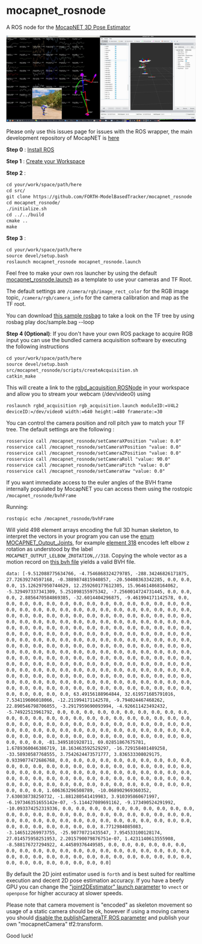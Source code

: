 # mocapnet_rosnode

A ROS node for the [MocapNET 3D Pose Estimator](https://github.com/FORTH-ModelBasedTracker/MocapNET) 


![mocapnet_rosnode screenshot with rviz](https://raw.githubusercontent.com/FORTH-ModelBasedTracker/mocapnet_rosnode/main/doc/screenshot.jpg)


Please only use this issues page for issues with the ROS wrapper, the main development repository of MocapNET is [here](https://github.com/FORTH-ModelBasedTracker/MocapNET) 


__Step 0__ : [Install ROS](http://wiki.ros.org/Installation/) 

__Step 1__ : [Create your Workspace](http://wiki.ros.org/ROS/Tutorials/InstallingandConfiguringROSEnvironment)

__Step 2__ :
```
cd your/work/space/path/here
cd src/
git clone https://github.com/FORTH-ModelBasedTracker/mocapnet_rosnode
cd mocapnet_rosnode/
./initialize.sh
cd ../../build
cmake ..
make
```

__Step 3__ : 
```
cd your/work/space/path/here
source devel/setup.bash
roslaunch mocapnet_rosnode mocapnet_rosnode.launch
```

Feel free to make your own ros launcher by using the default [mocapnet_rosnode.launch](https://github.com/FORTH-ModelBasedTracker/mocapnet_rosnode/blob/main/launch/mocapnet_rosnode.launch) as a template to use your cameras and TF Root.

The default settings are `/camera/rgb/image_rect_color` for the RGB image topic, `/camera/rgb/camera_info` for the camera calibration and map as the TF root. 

You can download [this sample rosbag](https://github.com/FORTH-ModelBasedTracker/mocapnet_rosnode/raw/main/doc/sample.bag) to take a look on the TF tree by using rosbag play doc/sample.bag --loop 

__Step 4 (Optional)__: If you don't have your own ROS package to acquire RGB input you can use the bundled camera acquisition software by executing the following instructions
```
cd your/work/space/path/here
source devel/setup.bash
src/mocapnet_rosnode/scripts/createAcquisition.sh
catkin_make
```

This will create a link to the [rgbd_acquisition ROSNode](https://github.com/AmmarkoV/RGBDAcquisition/tree/master/3dparty/ROS/rgbd_acquisition) in your workspace and allow you to stream your webcam (/dev/video0) using

```
roslaunch rgbd_acquisition rgb_acquisition.launch moduleID:=V4L2 deviceID:=/dev/video0 width:=640 height:=480 framerate:=30
```

You can control the camera position and roll pitch yaw to match your TF tree.
The default settings are the following :

```
rosservice call /mocapnet_rosnode/setCameraXPosition "value: 0.0" 
rosservice call /mocapnet_rosnode/setCameraYPosition "value: 0.0" 
rosservice call /mocapnet_rosnode/setCameraZPosition "value: 0.0" 
rosservice call /mocapnet_rosnode/setCameraRoll "value: 90.0" 
rosservice call /mocapnet_rosnode/setCameraPitch "value: 0.0" 
rosservice call /mocapnet_rosnode/setCameraYaw "value: 0.0" 

```

If you want immediate access to the euler angles of the BVH frame internally populated by MocapNET you can access them using the rostopic `/mocapnet_rosnode/bvhFrame`

Running: 

```
rostopic echo /mocapnet_rosnode/bvhFrame 

```

Will yield 498 element arrays encoding the full 3D human skeleton, to interpret the vectors in your program you can use the [enum MOCAPNET_Output_Joints](https://github.com/FORTH-ModelBasedTracker/MocapNET/blob/master/src/MocapNET2/MocapNETLib2/mocapnet2.hpp#L1572), for example [element 318](https://github.com/FORTH-ModelBasedTracker/MocapNET/blob/master/src/MocapNET2/MocapNETLib2/mocapnet2.hpp#L1892) encodes left elbow z rotation as understood by the label `MOCAPNET_OUTPUT_LELBOW_ZROTATION,//318`. Copying the whole vector as a motion record on [this bvh file](https://github.com/FORTH-ModelBasedTracker/MocapNET/blob/master/dataset/headerWithHeadAndOneMotion.bvh#L1022) yields a valid BVH file.

```
data: [-9.512088775634766, -4.7546868324279785, -288.34246826171875, 27.72639274597168, -0.3889874815940857, -20.50408363342285, 0.0, 0.0, 0.0, 15.126297950744629, 12.259260177612305, 15.964614868164062, -5.329497337341309, 5.251098155975342, -7.2560014724731445, 0.0, 0.0, 0.0, 2.8856470584869385, -32.6014404296875, -9.461994171142578, 0.0, 0.0, 0.0, 0.0, 0.0, 0.0, 0.0, 0.0, 0.0, 0.0, 0.0, 0.0, 0.0, 0.0, 0.0, 0.0, 0.0, 0.0, 0.0, 0.0, 0.0, 0.0, 0.0, 0.0, 0.0, 0.0, 0.0, 0.0, 0.0, 0.0, 0.0, 0.0, 0.0, 0.0, 0.0, 0.0, 0.0, 0.0, 0.0, 0.0, 0.0, 0.0, 0.0, 0.0, 0.0, 0.0, 0.0, 0.0, 0.0, 0.0, 0.0, 0.0, 0.0, 0.0, 0.0, 0.0, 0.0, 0.0, 0.0, 0.0, 0.0, 0.0, 0.0, 0.0, 0.0, 0.0, 0.0, 0.0, 0.0, 0.0, 0.0, 0.0, 0.0, 0.0, 0.0, 0.0, 0.0, 0.0, 0.0, 0.0, 0.0, 0.0, 0.0, 0.0, 0.0, 0.0, 0.0, 0.0, 0.0, 0.0, 0.0, 0.0, 0.0, 0.0, 0.0, 0.0, 0.0, 0.0, 0.0, 0.0, 0.0, 0.0, 0.0, 0.0, 0.0, 0.0, 0.0, 0.0, 0.0, 0.0, 0.0, 0.0, 0.0, 0.0, 0.0, 0.0, 0.0, 0.0, 0.0, 0.0, 0.0, 0.0, 0.0, 0.0, 0.0, 0.0, 0.0, 0.0, 0.0, 0.0, 0.0, 0.0, 0.0, 0.0, 0.0, 0.0, 0.0, 0.0, 0.0, 0.0, 0.0, 0.0, 0.0, 0.0, 0.0, 0.0, 0.0, 0.0, 0.0, 0.0, 0.0, 0.0, 0.0, 0.0, 0.0, 0.0, 0.0, 0.0, 0.0, 0.0, 0.0, 0.0, 0.0, 0.0, 0.0, 0.0, 0.0, 0.0, 0.0, 0.0, 0.0, 0.0, 0.0, 0.0, 0.0, 0.0, 0.0, 0.0, 0.0, 0.0, 0.0, 0.0, 0.0, 0.0, 0.0, 0.0, 0.0, 0.0, 0.0, 0.0, 0.0, 0.0, 0.0, 0.0, 0.0, 0.0, 0.0, 0.0, 0.0, 0.0, 0.0, 0.0, 0.0, 0.0, 0.0, 0.0, 0.0, 0.0, 0.0, 0.0, 0.0, 0.0, 0.0, 0.0, 0.0, 0.0, 63.49156188964844, 32.619571685791016, 7.534119606018066, -12.211994171142578, -9.794024467468262, 22.890546798706055, -3.2917959690093994, -4.926611423492432, -5.74922513961792, 0.0, 0.0, 0.0, 0.0, 0.0, 0.0, 0.0, 0.0, 0.0, 0.0, 0.0, 0.0, 0.0, 0.0, 0.0, 0.0, 0.0, 0.0, 0.0, 0.0, 0.0, 0.0, 0.0, 0.0, 0.0, 0.0, 0.0, 0.0, 0.0, 0.0, 0.0, 0.0, 0.0, 0.0, 0.0, 0.0, 0.0, 0.0, 0.0, 0.0, 0.0, 0.0, 0.0, 0.0, 0.0, 0.0, 0.0, 0.0, 0.0, 0.0, 0.0, 0.0, 0.0, 0.0, 0.0, 0.0, 0.0, 0.0, 0.0, 0.0, 0.0, 0.0, 0.0, 0.0, 0.0, 0.0, 0.0, 0.0, 0.0, -81.3495101928711, 69.02851867675781, 1.6789360046386719, 18.163463592529297, -16.729158401489258, -33.58930587768555, 3.7542624473571777, 3.836533308029175, 0.9339077472686768, 0.0, 0.0, 0.0, 0.0, 0.0, 0.0, 0.0, 0.0, 0.0, 0.0, 0.0, 0.0, 0.0, 0.0, 0.0, 0.0, 0.0, 0.0, 0.0, 0.0, 0.0, 0.0, 0.0, 0.0, 0.0, 0.0, 0.0, 0.0, 0.0, 0.0, 0.0, 0.0, 0.0, 0.0, 0.0, 0.0, 0.0, 0.0, 0.0, 0.0, 0.0, 0.0, 0.0, 0.0, 0.0, 0.0, 0.0, 0.0, 0.0, 0.0, 0.0, 0.0, 0.0, 0.0, 0.0, 0.0, 0.0, 0.0, 0.0, 0.0, 0.0, 0.0, 0.0, 0.0, 0.0, 0.0, 0.0, 0.0, 0.0, 1.606363296508789, -10.068902969360352, 7.630038738250732, -1.881280541419983, 3.910395860671997, -6.197346351655142e-07, -5.114427089691162, -9.173490524291992, -10.093374252319336, 0.0, 0.0, 0.0, 0.0, 0.0, 0.0, 0.0, 0.0, 0.0, 0.0, 0.0, 0.0, 0.0, 0.0, 0.0, 0.0, 0.0, 0.0, 0.0, 0.0, 0.0, 0.0, 0.0, 0.0, 0.0, 0.0, 0.0, 0.0, 0.0, 0.0, 0.0, 0.0, 0.0, 0.0, 0.0, 0.0, 0.0, 0.0, 0.0, 0.0, 0.0, 0.0, 0.0, 0.0, 0.0, 8.7712984085083, -3.146512269973755, -25.90770721435547, 7.954533100128174, 27.014575958251953, 2.2015790079876751e-07, 1.4231140613555908, -8.588176727294922, 4.44589376449585, 0.0, 0.0, 0.0, 0.0, 0.0, 0.0, 0.0, 0.0, 0.0, 0.0, 0.0, 0.0, 0.0, 0.0, 0.0, 0.0, 0.0, 0.0, 0.0, 0.0, 0.0, 0.0, 0.0, 0.0, 0.0, 0.0, 0.0, 0.0, 0.0, 0.0, 0.0, 0.0, 0.0, 0.0, 0.0, 0.0, 0.0, 0.0, 0.0, 0.0, 0.0, 0.0]
```


By default the 2D joint estimator used is `forth` and is best suited for realtime execution and decent 2D pose estimation accuracy. If you have a beefy GPU you can change the ["joint2DEstimator" launch parameter](https://github.com/FORTH-ModelBasedTracker/mocapnet_rosnode/blob/main/launch/mocapnet_rosnode.launch#L18) to `vnect` or `openpose` for higher accuracy at slower speeds.

Please note that camera movement is "encoded" as skeleton movement so usage of a static camera should be ok, however if using a moving camera you should [disable the publishCameraTF ROS parameter](https://github.com/FORTH-ModelBasedTracker/mocapnet_rosnode/blob/main/launch/mocapnet_rosnode.launch#L10) and publish your own "mocapnetCamera" tf2:transform.

Good luck!
